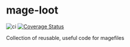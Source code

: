 # mage-loot

![ci](https://github.com/aserto-dev/mage-loot/workflows/ci/badge.svg?branch=main)
[![Coverage Status](https://coveralls.io/repos/github/aserto-dev/mage-loot/badge.svg?branch=main&t=4v6ABX)](https://coveralls.io/github/aserto-dev/mage-loot?branch=main)

Collection of reusable, useful code for magefiles
